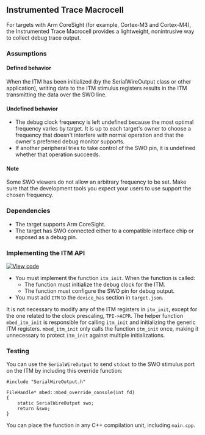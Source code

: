 <h2 id="itm-port">Instrumented Trace Macrocell</h2>

For targets with Arm CoreSight (for example, Cortex-M3 and Cortex-M4), the Instrumented Trace Macrocell provides a lightweight, nonintrusive way to collect debug trace output.

### Assumptions

#### Defined behavior

When the ITM has been initialized (by the SerialWireOutput class or other application), writing data to the ITM stimulus registers results in the ITM transmitting the data over the SWO line.

#### Undefined behavior

- The debug clock frequency is left undefined because the most optimal frequency varies by target. It is up to each target's owner to choose a frequency that doesn't interfere with normal operation and that the owner's preferred debug monitor supports.
- If another peripheral tries to take control of the SWO pin, it is undefined whether that operation succeeds.

#### Note

Some SWO viewers do not allow an arbitrary frequency to be set. Make sure that the development tools you expect your users to use support the chosen frequency.

### Dependencies

- The target supports Arm CoreSight.
- The target has SWO connected either to a compatible interface chip or exposed as a debug pin.

### Implementing the ITM API

[![View code](https://www.mbed.com/embed/?type=library)](http://os-doc-builder.test.mbed.com/docs/development/mbed-os-api-doxy/group__itm__hal.html)

- You must implement the function `itm_init`. When the function is called:
  - The function must initialize the debug clock for the ITM.
  - The function must configure the SWO pin for debug output.
- You must add `ITM` to the `device_has` section in `target.json`.

It is not necessary to modify any of the ITM registers in `itm_init`, except for the one related to the clock prescaling, `TPI->ACPR`. The helper function `mbed_itm_init` is responsible for calling `itm_init` and initializing the generic ITM registers. `mbed_itm_init` only calls the function `itm_init` once, making it unnecessary to protect `itm_init` against multiple initializations.

### Testing

You can use the `SerialWireOutput` to send `stdout` to the SWO stimulus port on the ITM by including this override function:

```
#include "SerialWireOutput.h"

FileHandle* mbed::mbed_override_console(int fd)
{
    static SerialWireOutput swo;
    return &swo;
}
```

You can place the function in any C++ compilation unit, including `main.cpp`.
